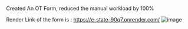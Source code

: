 Created An OT Form, reduced the manual workload by 100%

Render Link of the form is : https://e-state-90q7.onrender.com/
![image](https://github.com/user-attachments/assets/19c5255c-d0c1-4538-8d30-b5a264eafa40)
